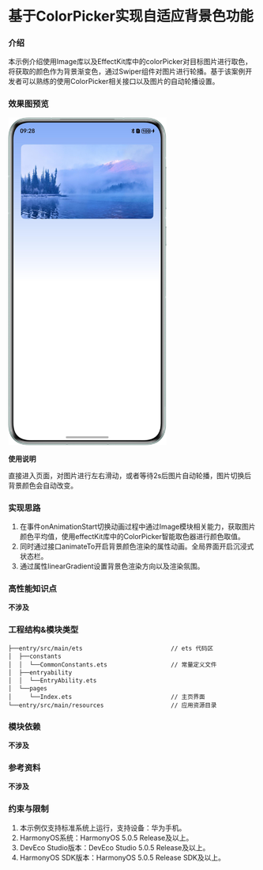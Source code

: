 # 基于ColorPicker实现自适应背景色功能

### 介绍

本示例介绍使用Image库以及EffectKit库中的colorPicker对目标图片进行取色，将获取的颜色作为背景渐变色，通过Swiper组件对图片进行轮播。基于该案例开发者可以熟练的使用ColorPicker相关接口以及图片的自动轮播设置。

### 效果图预览

<img src="screenshots/device/effect_kit.png" width=320>

**使用说明**

直接进入页面，对图片进行左右滑动，或者等待2s后图片自动轮播，图片切换后背景颜色会自动改变。

### 实现思路

1. 在事件onAnimationStart切换动画过程中通过Image模块相关能力，获取图片颜色平均值，使用effectKit库中的ColorPicker智能取色器进行颜色取值。
2. 同时通过接口animateTo开启背景颜色渲染的属性动画。全局界面开启沉浸式状态栏。
3. 通过属性linearGradient设置背景色渲染方向以及渲染氛围。

### 高性能知识点

**不涉及**

### 工程结构&模块类型
```
├──entry/src/main/ets                         // ets 代码区
│  ├──constants
│  │  └──CommonConstants.ets                  // 常量定义文件  
│  ├──entryability
│  │  └──EntryAbility.ets       
│  └──pages
│     └──Index.ets                            // 主页界面
└──entry/src/main/resources                   // 应用资源目录
```

### 模块依赖

**不涉及**

### 参考资料

**不涉及**

### 约束与限制

1. 本示例仅支持标准系统上运行，支持设备：华为手机。
2. HarmonyOS系统：HarmonyOS 5.0.5 Release及以上。
3. DevEco Studio版本：DevEco Studio 5.0.5 Release及以上。
4. HarmonyOS SDK版本：HarmonyOS 5.0.5 Release SDK及以上。